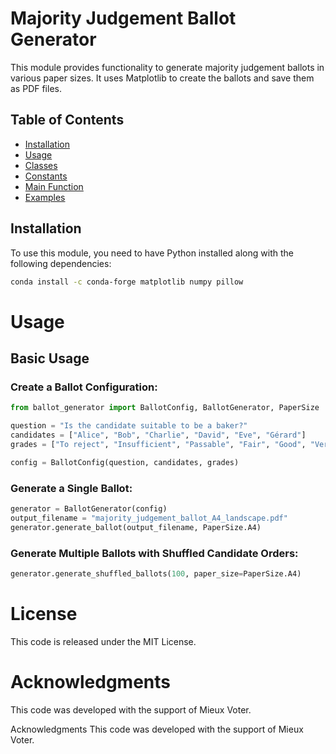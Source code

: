 # Majority Judgement Ballot Generator

This module provides functionality to generate majority judgement ballots in various paper sizes. It uses Matplotlib to create the ballots and save them as PDF files.




## Table of Contents

- [Installation](#installation)
- [Usage](#usage)
- [Classes](#classes)
- [Constants](#constants)
- [Main Function](#main-function)
- [Examples](#examples)

## Installation

To use this module, you need to have Python installed along with the following dependencies:

```bash
conda install -c conda-forge matplotlib numpy pillow
```

# Usage
## Basic Usage
### Create a Ballot Configuration:

```python
from ballot_generator import BallotConfig, BallotGenerator, PaperSize

question = "Is the candidate suitable to be a baker?"
candidates = ["Alice", "Bob", "Charlie", "David", "Eve", "Gérard"]
grades = ["To reject", "Insufficient", "Passable", "Fair", "Good", "Very good", "Excellent"]

config = BallotConfig(question, candidates, grades)
```
### Generate a Single Ballot:

```python
generator = BallotGenerator(config)
output_filename = "majority_judgement_ballot_A4_landscape.pdf"
generator.generate_ballot(output_filename, PaperSize.A4)
```

### Generate Multiple Ballots with Shuffled Candidate Orders:

```python
generator.generate_shuffled_ballots(100, paper_size=PaperSize.A4)
```

# License
This code is released under the MIT License.

# Acknowledgments
This code was developed with the support of Mieux Voter.

Acknowledgments
This code was developed with the support of Mieux Voter.